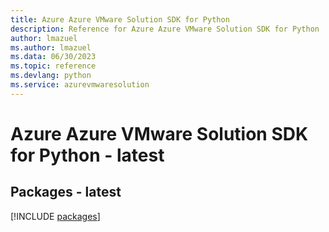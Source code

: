 ```yaml
---
title: Azure Azure VMware Solution SDK for Python
description: Reference for Azure Azure VMware Solution SDK for Python
author: lmazuel
ms.author: lmazuel
ms.data: 06/30/2023
ms.topic: reference
ms.devlang: python
ms.service: azurevmwaresolution
---
```

# Azure Azure VMware Solution SDK for Python - latest
## Packages - latest
[!INCLUDE [packages](azure-vmware-solution-index.md)]